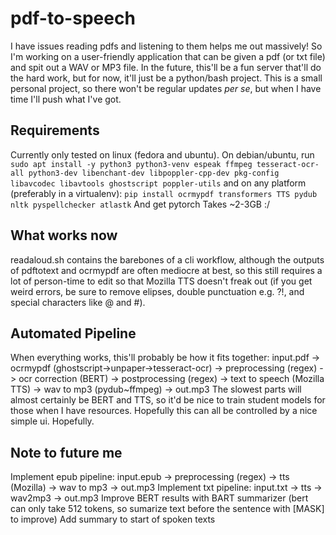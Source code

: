 # pdf-to-speech
I have issues reading pdfs and listening to them helps me out massively! So I'm working on a user-friendly application that can be given a pdf (or txt file) and spit out a WAV or MP3 file.
In the future, this'll be a fun server that'll do the hard work, but for now, it'll just be a python/bash project.
This is a small personal project, so there won't be regular updates *per se*, but when I have time I'll push what I've got.

## Requirements
Currently only tested on linux (fedora and ubuntu). On debian/ubuntu, run
`sudo apt install -y python3 python3-venv espeak ffmpeg tesseract-ocr-all python3-dev libenchant-dev libpoppler-cpp-dev pkg-config libavcodec libavtools ghostscript poppler-utils`
and on any platform (preferably in a virtualenv):
`pip install ocrmypdf transformers TTS pydub nltk pyspellchecker atlastk`
And get pytorch
Takes ~2-3GB :/

## What works now
readaloud.sh contains the barebones of a cli workflow, although the outputs of pdftotext and ocrmypdf are often mediocre at best, so this still requires a lot of person-time to edit so that Mozilla TTS doesn't freak out (if you get weird errors, be sure to remove elipses, double punctuation e.g. ?!, and special characters like @ and #).

## Automated Pipeline
When everything works, this'll probably be how it fits together:
input.pdf -> ocrmypdf (ghostscript->unpaper->tesseract-ocr) -> preprocessing (regex) -> ocr correction (BERT) -> postprocessing (regex) -> text to speech (Mozilla TTS) -> wav to mp3 (pydub~ffmpeg) -> out.mp3
The slowest parts will almost certainly be BERT and TTS, so it'd be nice to train student models for those when I have resources.
Hopefully this can all be controlled by a nice simple ui.
Hopefully.

## Note to future me
Implement epub pipeline: input.epub -> preprocessing (regex) -> tts (Mozilla) -> wav to mp3 -> out.mp3
Implement txt pipeline: input.txt -> tts -> wav2mp3 -> out.mp3
Improve BERT results with BART summarizer (bert can only take 512 tokens, so sumarize text before the sentence with [MASK] to improve)
Add summary to start of spoken texts
